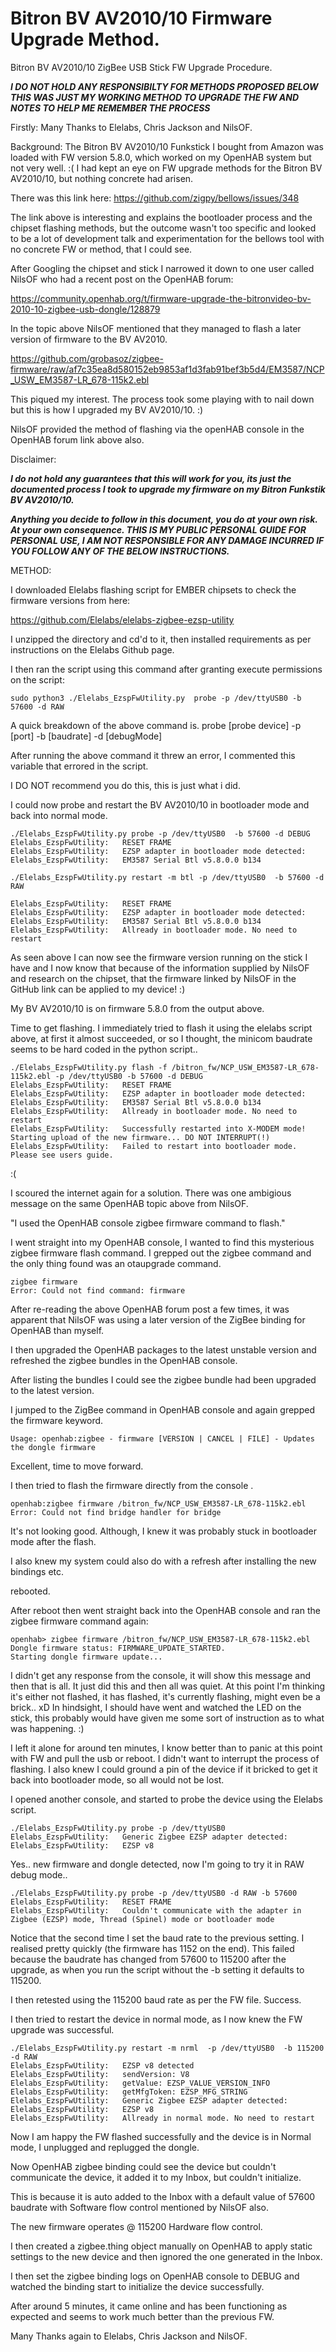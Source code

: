 # Bitron BV AV2010/10 Firmware Upgrade Method.
Bitron BV AV2010/10 ZigBee USB Stick FW Upgrade Procedure. 

***I DO NOT HOLD ANY RESPONSIBILTY FOR METHODS PROPOSED BELOW THIS WAS JUST MY WORKING METHOD TO UPGRADE THE FW AND NOTES TO HELP ME REMEMBER THE PROCESS***

Firstly: Many Thanks to Elelabs, Chris Jackson and NilsOF.

Background:
The Bitron BV AV2010/10 Funkstick I bought from Amazon was loaded with FW version 5.8.0, which worked on my OpenHAB system but not very well. :( I had kept an eye on FW upgrade methods for the Bitron BV AV2010/10, but nothing concrete had arisen. 

There was this link here: https://github.com/zigpy/bellows/issues/348

The link above is interesting and explains the bootloader process and the chipset flashing methods, but the outcome wasn't too specific and looked to be a lot of development talk and experimentation for the bellows tool with no concrete FW or method, that I could see. 

After Googling the chipset and stick I narrowed it down to one user called NilsOF who had a recent post on the OpenHAB forum:
 
https://community.openhab.org/t/firmware-upgrade-the-bitronvideo-bv-2010-10-zigbee-usb-dongle/128879

In the topic above NilsOF mentioned that they managed to flash a later version of firmware to the BV AV2010. 

https://github.com/grobasoz/zigbee-firmware/raw/af7c35ea8d580152eb9853af1d3fab91bef3b5d4/EM3587/NCP_USW_EM3587-LR_678-115k2.ebl

This piqued my interest. The process took some playing with to nail down but this is how I upgraded my BV AV2010/10. :)

NilsOF provided the method of flashing via the openHAB console in the OpenHAB forum link above also. 

Disclaimer:

***I do not hold any guarantees that this will work for you, its just the documented process I took to upgrade my firmware on my Bitron Funkstik BV AV2010/10.***  

***Anything you decide to follow in this document, you do at your own risk. At your own consequence. THIS IS MY PUBLIC PERSONAL GUIDE FOR PERSONAL USE, I AM NOT RESPONSIBLE FOR ANY DAMAGE INCURRED IF YOU FOLLOW ANY OF THE BELOW INSTRUCTIONS.***

METHOD:

I downloaded Elelabs flashing script for EMBER chipsets to check the firmware versions from here:

https://github.com/Elelabs/elelabs-zigbee-ezsp-utility

I unzipped the directory and cd'd to it, then installed requirements as per instructions on the Elelabs Github page.

I then ran the script using this command after granting execute permissions on the script: 
```
sudo python3 ./Elelabs_EzspFwUtility.py  probe -p /dev/ttyUSB0 -b 57600 -d RAW
```
A quick breakdown of the above command is. probe [probe device] -p [port] -b [baudrate] -d [debugMode]  

After running the above command it threw an error, I commented this variable that errored in the script. 

I DO NOT recommend you do this, this is just what i did.

I could now probe and restart the BV AV2010/10 in bootloader mode and back into normal mode.
```
./Elelabs_EzspFwUtility.py probe -p /dev/ttyUSB0  -b 57600 -d DEBUG
Elelabs_EzspFwUtility:   RESET FRAME
Elelabs_EzspFwUtility:   EZSP adapter in bootloader mode detected:
Elelabs_EzspFwUtility:   EM3587 Serial Btl v5.8.0.0 b134

./Elelabs_EzspFwUtility.py restart -m btl -p /dev/ttyUSB0  -b 57600 -d RAW

Elelabs_EzspFwUtility:   RESET FRAME
Elelabs_EzspFwUtility:   EZSP adapter in bootloader mode detected:
Elelabs_EzspFwUtility:   EM3587 Serial Btl v5.8.0.0 b134
Elelabs_EzspFwUtility:   Allready in bootloader mode. No need to restart
``` 
As seen above I can now see the firmware version running on the stick I have and I now know that because of the information
supplied by NilsOF and research on the chipset, that the firmware linked by NilsOF in the GitHub link can be applied to my device! :) 

My BV AV2010/10 is on firmware 5.8.0 from the output above.

Time to get flashing. I immediately tried to flash it using the elelabs script above, at first it almost succeeded, or
so I thought, the minicom baudrate seems to be hard coded in the python script..
```
./Elelabs_EzspFwUtility.py flash -f /bitron_fw/NCP_USW_EM3587-LR_678-115k2.ebl -p /dev/ttyUSB0 -b 57600 -d DEBUG 
Elelabs_EzspFwUtility:   RESET FRAME
Elelabs_EzspFwUtility:   EZSP adapter in bootloader mode detected:
Elelabs_EzspFwUtility:   EM3587 Serial Btl v5.8.0.0 b134
Elelabs_EzspFwUtility:   Allready in bootloader mode. No need to restart
Elelabs_EzspFwUtility:   Successfully restarted into X-MODEM mode! Starting upload of the new firmware... DO NOT INTERRUPT(!)
Elelabs_EzspFwUtility:   Failed to restart into bootloader mode. Please see users guide.
```
:(

I scoured the internet again for a solution. There was one ambigious message on the same OpenHAB topic above from NilsOF.  

"I used the OpenHAB console zigbee firmware command to flash."

I went straight into my OpenHAB console, I wanted to find this mysterious zigbee firmware flash command. I grepped out the
zigbee command and the only thing found was an otaupgrade command.
```
zigbee firmware 
Error: Could not find command: firmware
```
After re-reading the above OpenHAB forum post a few times, it was apparent that NilsOF was using a later version of the ZigBee
binding for OpenHAB than myself. 

I then upgraded the OpenHAB packages to the latest unstable version and refreshed the zigbee bundles in the OpenHAB console. 

After listing the bundles I could see the zigbee bundle had been upgraded to the latest version. 

I jumped to the ZigBee command in OpenHAB console and again grepped the firmware keyword.
```
Usage: openhab:zigbee - firmware [VERSION | CANCEL | FILE] - Updates the dongle firmware
````
Excellent, time to move forward. 

I then tried to flash the firmware directly from the console . 
```
openhab:zigbee firmware /bitron_fw/NCP_USW_EM3587-LR_678-115k2.ebl
Error: Could not find bridge handler for bridge
```
It's not looking good. Although, I knew it was probably stuck in bootloader mode after the flash. 

I also knew my system could also do with a refresh after installing the new bindings etc. 

rebooted.

After reboot then went straight back into the OpenHAB console and ran the zigbee firmware command again:
```
openhab> zigbee firmware /bitron_fw/NCP_USW_EM3587-LR_678-115k2.ebl
Dongle firmware status: FIRMWARE_UPDATE_STARTED.
Starting dongle firmware update...
```
I didn't get any response from the console, it will show this message and then that is all. It just did this and then all was quiet. At this point I'm thinking it's either not flashed, it has flashed, it's currently flashing, might even be a brick.. xD In hindsight, I should have went and watched the LED on the stick, this probably would have given me some sort of instruction as to what was happening. :)

I left it alone for around ten minutes, I know better than to panic at this point with FW and pull the usb or reboot. I didn't want to interrupt the process of flashing. I also knew I could ground a pin of the device if it bricked to get it back into bootloader mode, so all would not be lost. 

I opened another console, and started to probe the device using the Elelabs script. 
```
./Elelabs_EzspFwUtility.py probe -p /dev/ttyUSB0 
Elelabs_EzspFwUtility:   Generic Zigbee EZSP adapter detected:
Elelabs_EzspFwUtility:   EZSP v8
```
Yes.. new firmware and dongle detected, now I'm going to try it in RAW debug mode..  
```
./Elelabs_EzspFwUtility.py probe -p /dev/ttyUSB0 -d RAW -b 57600
Elelabs_EzspFwUtility:   RESET FRAME
Elelabs_EzspFwUtility:   Couldn't communicate with the adapter in Zigbee (EZSP) mode, Thread (Spinel) mode or bootloader mode
```
Notice that the second time I set the baud rate to the previous setting. I realised pretty quickly (the firmware has 1152 on the end). This failed because the baudrate has changed from 57600 to 115200 after the upgrade, as when you run the script without the -b setting it defaults to 115200. 

I then retested using the 115200 baud rate as per the FW file. Success.

I then tried to restart the device in normal mode, as I now knew the FW upgrade was successful. 
```
./Elelabs_EzspFwUtility.py restart -m nrml  -p /dev/ttyUSB0  -b 115200 -d RAW
Elelabs_EzspFwUtility:   EZSP v8 detected
Elelabs_EzspFwUtility:   sendVersion: V8
Elelabs_EzspFwUtility:   getValue: EZSP_VALUE_VERSION_INFO
Elelabs_EzspFwUtility:   getMfgToken: EZSP_MFG_STRING
Elelabs_EzspFwUtility:   Generic Zigbee EZSP adapter detected:
Elelabs_EzspFwUtility:   EZSP v8
Elelabs_EzspFwUtility:   Allready in normal mode. No need to restart
```
Now I am happy the FW flashed successfully and the device is in Normal mode, I unplugged and replugged the dongle.

Now OpenHAB zigbee binding could see the device but couldn't communicate the device, it added it to my Inbox, but couldn't initialize. 

This is because it is auto added to the Inbox with a default value of 57600 baudrate with Software flow control mentioned by NilsOF also. 

The new firmware operates @ 115200 Hardware flow control. 

I then created a zigbee.thing object manually on OpenHAB to apply static settings to the new device and then ignored the one generated in the Inbox.

I then set the zigbee binding logs on OpenHAB console to DEBUG and watched the binding start to initialize the device successfully. 

After around 5 minutes, it came online and has been functioning as expected and seems to work much better than the previous FW. 

Many Thanks again to Elelabs, Chris Jackson and NilsOF.
